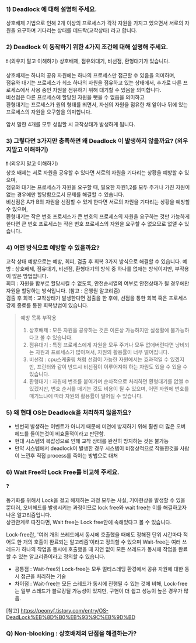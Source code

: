 ### 1) Deadlock 에 대해 설명해 주세요.

상호배제 기법으로 인해 2개 이상의 프로세스가 각각 자원을 가지고 있으면서 서로의 자원을 요구하며 기다리는 상태를 데드락(교착상태) 라고 합니다.

### 2) Deadlock 이 동작하기 위한 4가지 조건에 대해 설명해 주세요. 

❗ (외우지 말고 이해하기)
상호배제, 점유와대기, 비선점, 환형대기가 있습니다.  
  
상호배제는 하나의 공유 자원에는 하나의 프로세스만 접근할 수 있음을 의미하며,  
점유와 대기는 프로세스가 최소 하나의 자원을 점유하고 있는 상태에서, 추가로 다른 프로세스에서 사용 중인 자원을 점유하기 위해 대기할 수 있음을 의미합니다.  
비선점은 다른 프로세스에 할당된 자원을 뺏을 수 없음을 의미하고  
환형대기는 프로세스가 원의 형태를 띄면서, 자신의 자원을 점유한 채 앞이나 뒤에 있는 프로세스의 자원을 요구함을 의미합니다.  
  
앞서 말한 4개를 모두 성립할 시 교착상태가 발생하게 됩니다.

### 3) 그렇다면 3가지만 충족하면 왜 Deadlock 이 발생하지 않을까요? (외우지말고 이해하기)

❗ (외우지 말고 이해하기)  
상호 배제는 서로 자원을 공유할 수 있다면 서로의 자원을 기다리는 상황을 예방할 수 있으며,  
점유와 대기는 프로세스가 자원을 요구할 때, 필요한 자원1,2를 모두 주거나 가진 자원이 없는 경우에만 할당함으로서
문제를 해결할 수 있습니다.  
비선점은 A가 B의 자원을 선점할 수 있게 한다면 서로의 자원을 기다리는 상황을 예방할 수 있으며,  
환형대기는 작은 번호 프로세스가 큰 번호의 프로세스의 자원을 요구하는 것만 가능하게 한다면 큰 번호 프로세스는 작은 번호 프로세스의
자원을 요구할 수 없으므로 없앨 수 있습니다.

### 4) 어떤 방식으로 예방할 수 있을까요?

교착 상태 예방으로는 예방, 회피, 검출 후 회복 3가지 방식으로 해결할 수 있습니다.
예방 : 상호배제, 점유대기, 비선점, 환형대기의 방식 중 하나를 없애는 방식이지만, 부작용이 많은 방법입니다.  
회피 : 자원을 함부로 할당시킬 수 없도록, 안전순서열의 여부로 안전상태가 될 경우에만 자원을 할당하는 방식입니다. (참고 : 은행원 알고리즘)  
검출 후 회복 : 교착상태가 발생한다면 검출을 한 후에, 선점을 통한 회복 혹은 프로세스 강제 종료를 통한 회복방법이 있습니다.  

>예방 목록 부작용
>1) 상호배제 : 모든 자원을 공유하는 것은 이론상 가능하지만 실생활에 불가능하다고 볼 수 있습니다.
>2) 점유대기 : 특정 프로세스에게 자원을 모두 주거나 모두 없애버린다면 낭비되는 자원과 프로세스가 많아져서, 자원의 활용률이 너무 떨어집니다.
>3) 비선점 : cpu스케줄링 처럼 선점이 가능한 자원에서는 효과적일 수 있겠지만, 프린터와 같이 반드시 비선점이 이루어져야 하는 자원도 있을 수 있을 수 있습니다.
>4) 환형대기 : 자원에 번호를 붙여가며 순차적으로 처리하면 환형대기를 없앨 수 있겠지만, 번호 순서를 매기는 것도 비용이 될 수 있으며, 어떤 자원에
   번호를 매기느냐에 따라 자원의 활용률이 떨어질 수 있습니다.

### 5) 왜 현대 OS는 Deadlock을 처리하지 않을까요?

- 빈번히 발생하는 이벤트가 아니기 때문에 미연에 방지하기 위해 훨씬 더 많은 오버헤드를 들이는것이 비효율적이라고 판단함.
- 현대 시스템의 복잡성으로 인해 교착 상태를 완전히 방지하는 것은 불가능
- 만약 시스템에서 deadlock이 발생한 경우 시스템이 비정상적으로 작동한것을 사람이 느낀후 직접 process를 죽이는 방법으로 대처

### 6) Wait Free와 Lock Free를 비교해 주세요.

❓

동기화를 위해서 Lock을 걸고 해제하는 과정 모두는 사실, 기아현상을 발생할 수 있을 뿐더러, 오버헤드를 발생시키는 과정이므로 
lock free와 wait free는 이를 해결하고자 나온 알고리즘입니다.  
상관관계로 따진다면, Wait free는 Lock free안에 속해있다고 볼 수 있습니다.

Lock-free란, '여러 개의 쓰레드에서 동시에 호출했을 때에도 정해진 단위 시간마다 적어도 한 개의 호출이 완료되는 알고리즘'이라고 정의할 수 있으며
Wait-free는 여러 쓰레드가 하나의 작업을 동시에 호출했을 때 지연 없이 모든 쓰레드가 동시에 작업을 완료할 수 있는 알고리즘이라고 정의할 수 있습니다.

- 공통점 : Wait-free와 Lock-free는 모두 멀티스레딩 환경에서 공유 자원에 대한 동시 접근을 처리하는 기술
- 차이점 : Wait-free는 모든 스레드가 동시에 진행될 수 있는 것에 비해, 
Lock-free는 일부 스레드가 블로킹될 가능성이 있지만, 구현이 더 쉽고 성능이 높은 경우가 많음.

[참고] https://peonyf.tistory.com/entry/OS-DeadLock%EB%8D%B0%EB%93%9C%EB%9D%BD


### Q) Non-blocking : 상호배제의 단점을 해결하는가?